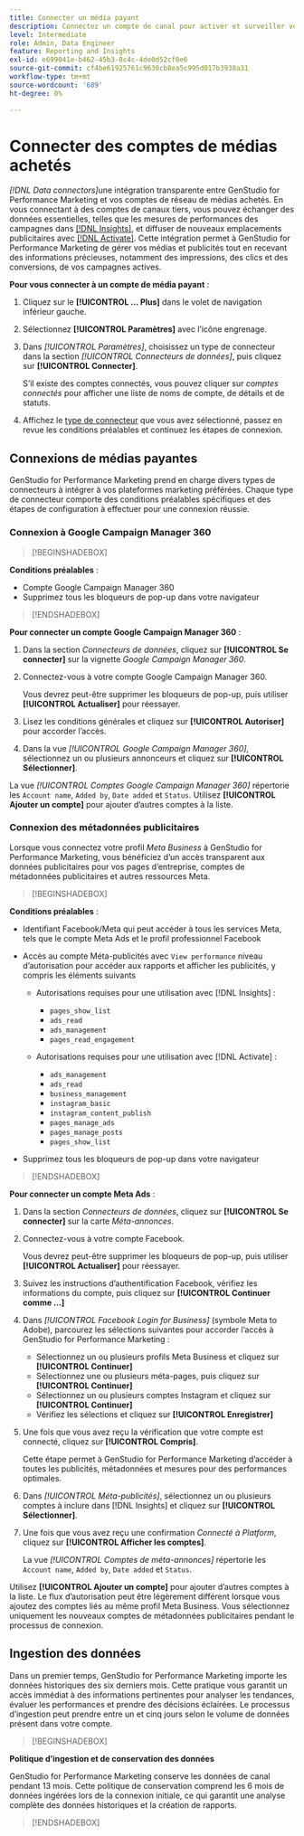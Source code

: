 ```yaml
---
title: Connecter un média payant
description: Connectez un compte de canal pour activer et surveiller vos publicités et médias avec Adobe GenStudio for Performance Marketing.
level: Intermediate
role: Admin, Data Engineer
feature: Reporting and Insights
exl-id: e699041e-b462-45b3-8c4c-4de0d52cf0e6
source-git-commit: cf4be61925761c9630cb8ea5c995d017b3938a31
workflow-type: tm+mt
source-wordcount: '689'
ht-degree: 0%

---
```


# Connecter des comptes de médias achetés

_[!DNL Data connectors]_&#x200B;une intégration transparente entre GenStudio for Performance Marketing et vos comptes de réseau de médias achetés. En vous connectant à des comptes de canaux tiers, vous pouvez échanger des données essentielles, telles que les mesures de performances des campagnes dans [[!DNL Insights]](/help/user-guide/insights/overview.md), et diffuser de nouveaux emplacements publicitaires avec [[!DNL Activate]](/help/user-guide/activation/overview.md). Cette intégration permet à GenStudio for Performance Marketing de gérer vos médias et publicités tout en recevant des informations précieuses, notamment des impressions, des clics et des conversions, de vos campagnes actives.

**Pour vous connecter à un compte de média payant** :

1. Cliquez sur le **[!UICONTROL ... Plus]** dans le volet de navigation inférieur gauche.

1. Sélectionnez **[!UICONTROL Paramètres]** avec l’icône engrenage.

1. Dans _[!UICONTROL Paramètres]_, choisissez un type de connecteur dans la section _[!UICONTROL Connecteurs de données]_, puis cliquez sur **[!UICONTROL Connecter]**.

   S’il existe des comptes connectés, vous pouvez cliquer sur _comptes connectés_ pour afficher une liste de noms de compte, de détails et de statuts.

1. Affichez le [type de connecteur](#connector-types) que vous avez sélectionné, passez en revue les conditions préalables et continuez les étapes de connexion.

## Connexions de médias payantes

GenStudio for Performance Marketing prend en charge divers types de connecteurs à intégrer à vos plateformes marketing préférées. Chaque type de connecteur comporte des conditions préalables spécifiques et des étapes de configuration à effectuer pour une connexion réussie.

### Connexion à Google Campaign Manager 360

>[!BEGINSHADEBOX]

**Conditions préalables** :

- Compte Google Campaign Manager 360
- Supprimez tous les bloqueurs de pop-up dans votre navigateur

>[!ENDSHADEBOX]

**Pour connecter un compte Google Campaign Manager 360** :

1. Dans la section _Connecteurs de données_, cliquez sur **[!UICONTROL Se connecter]** sur la vignette _Google Campaign Manager 360_.

1. Connectez-vous à votre compte Google Campaign Manager 360.

   Vous devrez peut-être supprimer les bloqueurs de pop-up, puis utiliser **[!UICONTROL Actualiser]** pour réessayer.

1. Lisez les conditions générales et cliquez sur **[!UICONTROL Autoriser]** pour accorder l’accès.

1. Dans la vue _[!UICONTROL Google Campaign Manager 360]_, sélectionnez un ou plusieurs annonceurs et cliquez sur **[!UICONTROL Sélectionner]**.

La vue _[!UICONTROL Comptes Google Campaign Manager 360]_ répertorie les `Account name`, `Added by`, `Date added` et `Status`. Utilisez **[!UICONTROL Ajouter un compte]** pour ajouter d’autres comptes à la liste.

### Connexion des métadonnées publicitaires

Lorsque vous connectez votre profil _Meta Business_ à GenStudio for Performance Marketing, vous bénéficiez d’un accès transparent aux données publicitaires pour vos pages d’entreprise, comptes de métadonnées publicitaires et autres ressources Meta.

>[!BEGINSHADEBOX]

**Conditions préalables** :

- Identifiant Facebook/Meta qui peut accéder à tous les services Meta, tels que le compte Meta Ads et le profil professionnel Facebook
- Accès au compte Méta-publicités avec `View performance` niveau d’autorisation pour accéder aux rapports et afficher les publicités, y compris les éléments suivants
   - Autorisations requises pour une utilisation avec [!DNL Insights] :

      - `pages_show_list`
      - `ads_read`
      - `ads_management`
      - `pages_read_engagement`

   - Autorisations requises pour une utilisation avec [!DNL Activate] :

      - `ads_management`
      - `ads_read`
      - `business_management`
      - `instagram_basic`
      - `instagram_content_publish`
      - `pages_manage_ads`
      - `pages_manage_posts`
      - `pages_show_list`

- Supprimez tous les bloqueurs de pop-up dans votre navigateur

>[!ENDSHADEBOX]

**Pour connecter un compte Meta Ads** :

1. Dans la section _Connecteurs de données_, cliquez sur **[!UICONTROL Se connecter]** sur la carte _Méta-annonces_.

1. Connectez-vous à votre compte Facebook.

   Vous devrez peut-être supprimer les bloqueurs de pop-up, puis utiliser **[!UICONTROL Actualiser]** pour réessayer.

1. Suivez les instructions d’authentification Facebook, vérifiez les informations du compte, puis cliquez sur **[!UICONTROL Continuer comme ...]**

1. Dans _[!UICONTROL Facebook Login for Business]_ (symbole Meta to Adobe), parcourez les sélections suivantes pour accorder l’accès à GenStudio for Performance Marketing :

   - Sélectionnez un ou plusieurs profils Meta Business et cliquez sur **[!UICONTROL Continuer]**
   - Sélectionnez une ou plusieurs méta-pages, puis cliquez sur **[!UICONTROL Continuer]**
   - Sélectionnez un ou plusieurs comptes Instagram et cliquez sur **[!UICONTROL Continuer]**
   - Vérifiez les sélections et cliquez sur **[!UICONTROL Enregistrer]**

1. Une fois que vous avez reçu la vérification que votre compte est connecté, cliquez sur **[!UICONTROL Compris]**.

   Cette étape permet à GenStudio for Performance Marketing d’accéder à toutes les publicités, métadonnées et mesures pour des performances optimales.

1. Dans _[!UICONTROL Méta-publicités]_, sélectionnez un ou plusieurs comptes à inclure dans [!DNL Insights] et cliquez sur **[!UICONTROL Sélectionner]**.

1. Une fois que vous avez reçu une confirmation _Connecté à Platform_, cliquez sur **[!UICONTROL Afficher les comptes]**.

   La vue _[!UICONTROL Comptes de méta-annonces]_ répertorie les `Account name`, `Added by`, `Date added` et `Status`.

Utilisez **[!UICONTROL Ajouter un compte]** pour ajouter d’autres comptes à la liste. Le flux d’autorisation peut être légèrement différent lorsque vous ajoutez des comptes liés au même profil Meta Business. Vous sélectionnez uniquement les nouveaux comptes de métadonnées publicitaires pendant le processus de connexion.

## Ingestion des données

Dans un premier temps, GenStudio for Performance Marketing importe les données historiques des six derniers mois. Cette pratique vous garantit un accès immédiat à des informations pertinentes pour analyser les tendances, évaluer les performances et prendre des décisions éclairées. Le processus d’ingestion peut prendre entre un et cinq jours selon le volume de données présent dans votre compte.

>[!BEGINSHADEBOX]

**Politique d’ingestion et de conservation des données**

GenStudio for Performance Marketing conserve les données de canal pendant 13 mois. Cette politique de conservation comprend les 6 mois de données ingérées lors de la connexion initiale, ce qui garantit une analyse complète des données historiques et la création de rapports.

>[!ENDSHADEBOX]
